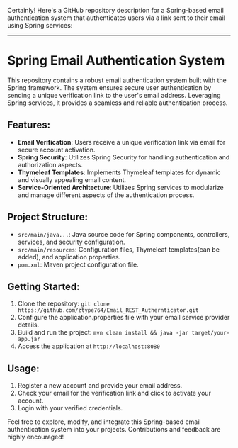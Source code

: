 Certainly! Here's a GitHub repository description for a Spring-based email authentication system that authenticates users via a link sent to their email using Spring services:

---

# Spring Email Authentication System

This repository contains a robust email authentication system built with the Spring framework. The system ensures secure user authentication by sending a unique verification link to the user's email address. Leveraging Spring services, it provides a seamless and reliable authentication process.

## Features:

- **Email Verification**: Users receive a unique verification link via email for secure account activation.
- **Spring Security**: Utilizes Spring Security for handling authentication and authorization aspects.
- **Thymeleaf Templates**: Implements Thymeleaf templates for dynamic and visually appealing email content.
- **Service-Oriented Architecture**: Utilizes Spring services to modularize and manage different aspects of the authentication process.

## Project Structure:

- `src/main/java...`: Java source code for Spring components, controllers, services, and security configuration.
- `src/main/resources`: Configuration files, Thymeleaf templates(can be added), and application properties.
- `pom.xml`: Maven project configuration file.

## Getting Started:

1. Clone the repository: `git clone https://github.com/ztype764/Email_REST_Authernticator.git`
2. Configure the application.properties file with your email service provider details.
3. Build and run the project: `mvn clean install && java -jar target/your-app.jar`
4. Access the application at `http://localhost:8080`

## Usage:

1. Register a new account and provide your email address.
2. Check your email for the verification link and click to activate your account.
3. Login with your verified credentials.

Feel free to explore, modify, and integrate this Spring-based email authentication system into your projects. Contributions and feedback are highly encouraged!
